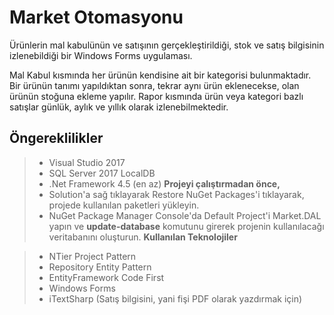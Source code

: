 # **Market Otomasyonu**
Ürünlerin mal kabulünün ve satışının gerçekleştirildiği, stok ve satış bilgisinin izlenebildiği bir Windows Forms uygulaması.

Mal Kabul kısmında her ürünün kendisine ait bir kategorisi bulunmaktadır. Bir ürünün tanımı yapıldıktan sonra, tekrar aynı ürün eklenecekse, olan ürünün stoğuna ekleme yapılır. Rapor kısmında ürün veya kategori bazlı satışlar günlük, aylık ve yıllık olarak izlenebilmektedir.

## Öngereklilikler

>  - Visual Studio 2017
>   - SQL Server 2017 LocalDB
>   - .Net Framework 4.5 (en az)
**Projeyi çalıştırmadan önce,**
> - Solution'a sağ tıklayarak Restore NuGet Packages'i tıklayarak, projede kullanılan paketleri yükleyin.
> - NuGet Package Manager Console'da Default Project'i Market.DAL yapın ve **update-database** komutunu girerek projenin kullanılacağı veritabanını oluşturun.
**Kullanılan Teknolojiler**

> -   NTier Project Pattern
> -   Repository Entity Pattern
> -   EntityFramework Code First
> -   Windows Forms
> -   iTextSharp (Satış bilgisini, yani fişi PDF olarak yazdırmak için)

